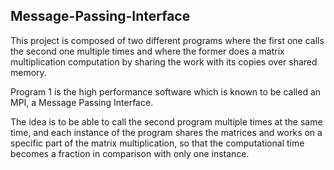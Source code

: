 ## Message-Passing-Interface

This project is composed of two different programs where the first one calls the second one multiple times and where the former does a matrix multiplication computation by sharing the work with its copies over shared memory.  

Program 1 is the high performance software which is known to be called an MPI, a Message Passing Interface.

The idea is to be able to call the second program multiple times at the same time, and each instance of the program shares the matrices and works on a specific part of the matrix multiplication, so that the computational time becomes a fraction in comparison with only one instance.
